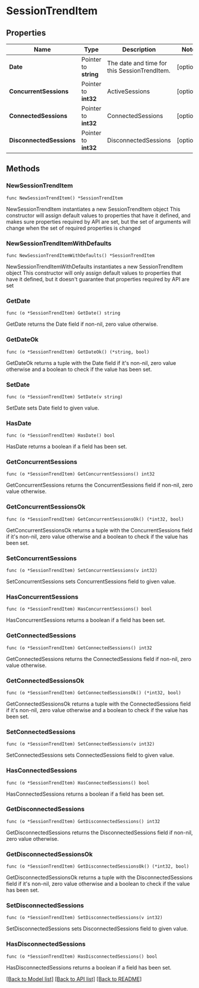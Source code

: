 # SessionTrendItem

## Properties

Name | Type | Description | Notes
------------ | ------------- | ------------- | -------------
**Date** | Pointer to **string** | The date and time for this SessionTrendItem. | [optional] 
**ConcurrentSessions** | Pointer to **int32** | ActiveSessions | [optional] 
**ConnectedSessions** | Pointer to **int32** | ConnectedSessions | [optional] 
**DisconnectedSessions** | Pointer to **int32** | DisconnectedSessions | [optional] 

## Methods

### NewSessionTrendItem

`func NewSessionTrendItem() *SessionTrendItem`

NewSessionTrendItem instantiates a new SessionTrendItem object
This constructor will assign default values to properties that have it defined,
and makes sure properties required by API are set, but the set of arguments
will change when the set of required properties is changed

### NewSessionTrendItemWithDefaults

`func NewSessionTrendItemWithDefaults() *SessionTrendItem`

NewSessionTrendItemWithDefaults instantiates a new SessionTrendItem object
This constructor will only assign default values to properties that have it defined,
but it doesn't guarantee that properties required by API are set

### GetDate

`func (o *SessionTrendItem) GetDate() string`

GetDate returns the Date field if non-nil, zero value otherwise.

### GetDateOk

`func (o *SessionTrendItem) GetDateOk() (*string, bool)`

GetDateOk returns a tuple with the Date field if it's non-nil, zero value otherwise
and a boolean to check if the value has been set.

### SetDate

`func (o *SessionTrendItem) SetDate(v string)`

SetDate sets Date field to given value.

### HasDate

`func (o *SessionTrendItem) HasDate() bool`

HasDate returns a boolean if a field has been set.

### GetConcurrentSessions

`func (o *SessionTrendItem) GetConcurrentSessions() int32`

GetConcurrentSessions returns the ConcurrentSessions field if non-nil, zero value otherwise.

### GetConcurrentSessionsOk

`func (o *SessionTrendItem) GetConcurrentSessionsOk() (*int32, bool)`

GetConcurrentSessionsOk returns a tuple with the ConcurrentSessions field if it's non-nil, zero value otherwise
and a boolean to check if the value has been set.

### SetConcurrentSessions

`func (o *SessionTrendItem) SetConcurrentSessions(v int32)`

SetConcurrentSessions sets ConcurrentSessions field to given value.

### HasConcurrentSessions

`func (o *SessionTrendItem) HasConcurrentSessions() bool`

HasConcurrentSessions returns a boolean if a field has been set.

### GetConnectedSessions

`func (o *SessionTrendItem) GetConnectedSessions() int32`

GetConnectedSessions returns the ConnectedSessions field if non-nil, zero value otherwise.

### GetConnectedSessionsOk

`func (o *SessionTrendItem) GetConnectedSessionsOk() (*int32, bool)`

GetConnectedSessionsOk returns a tuple with the ConnectedSessions field if it's non-nil, zero value otherwise
and a boolean to check if the value has been set.

### SetConnectedSessions

`func (o *SessionTrendItem) SetConnectedSessions(v int32)`

SetConnectedSessions sets ConnectedSessions field to given value.

### HasConnectedSessions

`func (o *SessionTrendItem) HasConnectedSessions() bool`

HasConnectedSessions returns a boolean if a field has been set.

### GetDisconnectedSessions

`func (o *SessionTrendItem) GetDisconnectedSessions() int32`

GetDisconnectedSessions returns the DisconnectedSessions field if non-nil, zero value otherwise.

### GetDisconnectedSessionsOk

`func (o *SessionTrendItem) GetDisconnectedSessionsOk() (*int32, bool)`

GetDisconnectedSessionsOk returns a tuple with the DisconnectedSessions field if it's non-nil, zero value otherwise
and a boolean to check if the value has been set.

### SetDisconnectedSessions

`func (o *SessionTrendItem) SetDisconnectedSessions(v int32)`

SetDisconnectedSessions sets DisconnectedSessions field to given value.

### HasDisconnectedSessions

`func (o *SessionTrendItem) HasDisconnectedSessions() bool`

HasDisconnectedSessions returns a boolean if a field has been set.


[[Back to Model list]](../README.md#documentation-for-models) [[Back to API list]](../README.md#documentation-for-api-endpoints) [[Back to README]](../README.md)


